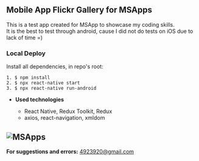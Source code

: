## **Mobile App Flickr Gallery for MSApps**

This is a test app created for MSApp to showcase my coding skills. </br>
It is the best to test through android, cause I did not do tests on iOS due to lack of time =)<br />

### Local Deploy

Install all dependencies, in repo's root:

```
1. $ npm install
2. $ npx react-native start
3. $ npx react-native run-android

```

- **Used technologies**

  - React Native, Redux Toolkit, Redux
  - axios, react-navigation, xmldom

## ![MSApps](./app/images/preview.gif)

**For suggestions and errors:**
4923920@gmail.com
